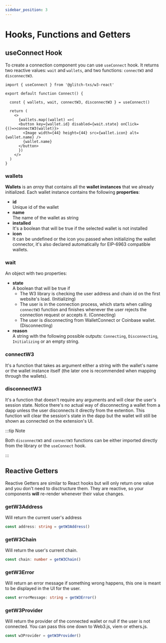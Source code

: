 ```yaml
---
sidebar_position: 3
---
```


# Hooks, Functions and Getters

## useConnect Hook

To create a connection component you can use `useConnect` hook. It returns two reactive values: `wait` and `wallets`, and two functions: `connectW3` and `disconnectW3`.

```tsx
import { useConnect } from '@glitch-txs/w3-react'

export default function Connect() {

  const { wallets, wait, connectW3, disconnectW3 } = useConnect()
  
  return (
    <>
      {wallets.map((wallet) =>(
      <button key={wallet.id} disabled={wait.state} onClick={()=>connectW3(wallet)}>
        <Image width={44} height={44} src={wallet.icon} alt={wallet.name} />
        {wallet.name}
      </button>
      })
    </>
  )
}
```

### wallets

**Wallets** is an *array* that contains all the **wallet instances** that we already initialized. Each wallet instance contains the following **properties**:

- **id**
  <br/> Unique id of the wallet
- **name**
  <br/> The name of the wallet as string
- **installed**
  <br/> It's a boolean that will be true if the selected wallet is not installed
- **icon**
  <br/> It can be undefined or the icon you passed when initializing the wallet connector, it's also declared automatically for EIP-6963 compatible wallets.

### wait

An object with two properties:

- **state** <br/>
   A boolean that will be true if
    - The W3 library is checking the user address and chain id on the first website's load. (Initializing)
    - The user is in the connection process, which starts when calling `connectW3` function and finishes whenever the user rejects the connection request or accepts it. (Connecting)
    - The user is disconnecting from WalletConnect or Coinbase wallet. (Disconnecting)
- **reason** <br/> A string with the following possible outputs: `Connecting`, `Disconnecting`, `Initializing` or an empty string.

### connectW3

It's a function that takes as argument either a string with the wallet's name or the wallet instance itself (the later one is recommended when mapping through the wallets).

### disconnectW3

It's a function that doesn't require any arguments and will clear the user's session state. Notice there's no actual way of disconnecting a wallet from a dapp unless the user disconnects it directly from the extention. This function will clear the session's state in the dapp but the wallet will still be shown as connected on the extension's UI.

:::tip Note

Both `disconnectW3` and `connectW3` functions can be either imported directly from the library or the `useConnect` hook.

:::

## Reactive Getters

Reactive Getters are similar to React hooks but will only return one value and you don't need to disctructure them. They are reactive, so your components **will** re-render whenever their value changes.

### getW3Address

Will return the current user's address

```ts
const address: string = getW3Address()
```

### getW3Chain

Will return the user's current chain.

```ts
const chain: number = getW3Chain()
```

### getW3Error

Will return an error message if something wrong happens, this one is meant to be displayed in the UI for the user.

```ts
const errorMessage: string = getW3Error()
```

### getW3Provider

Will return the provider of the connected wallet or null if the user is not connected. You can pass this one down to Web3.js, viem or ethers.js.

```ts
const w3Provider = getW3Provider()
```